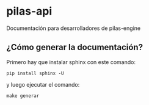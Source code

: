 # pilas-api

Documentación para desarrolladores de pilas-engine

## ¿Cómo generar la documentación?

Primero hay que instalar sphinx con este comando:

```
pip install sphinx -U
```

y luego ejecutar el comando:

```
make generar
```
